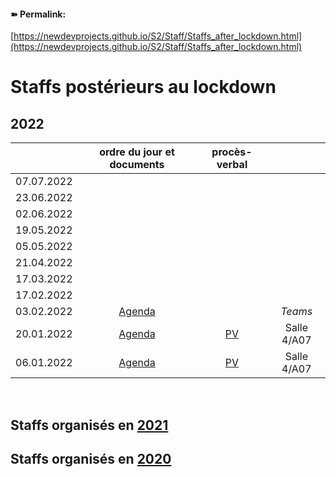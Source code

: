 <link rel="stylesheet" href="https://newdevprojects.github.io/S2/S2.css">

#### &#10173; Permalink: 
[https://newdevprojects.github.io/S2/Staff/Staffs_after_lockdown.html](https://newdevprojects.github.io/S2/Staff/Staffs_after_lockdown.html)

# Staffs postérieurs au lockdown

## 2022

| &nbsp; | ordre du jour et documents | procès-verbal | &nbsp; |
| :---: | :---: | :---: | :---: |
| 07.07.2022 | &nbsp; | &nbsp; | &nbsp; |
| 23.06.2022 | &nbsp; | &nbsp; | &nbsp; |
| 02.06.2022 | &nbsp; | &nbsp; | &nbsp; |
| 19.05.2022 | &nbsp; | &nbsp; | &nbsp; |
| 05.05.2022 | &nbsp; | &nbsp; | &nbsp; |
| 21.04.2022 | &nbsp; | &nbsp; | &nbsp; |
| 17.03.2022 | &nbsp; | &nbsp; | &nbsp; |
| 17.02.2022 | &nbsp; | &nbsp; | &nbsp; |
| 03.02.2022 | [Agenda](http://simp.ly/p/5m6j2W) | &nbsp; | *Teams* |
| 20.01.2022 | [Agenda](http://simp.ly/p/2VRD9F) | [PV](http://simp.ly/p/cV8nsc) | Salle 4/A07 |
| 06.01.2022 | [Agenda](http://simp.ly/p/CQxlvW) | [PV](http://simp.ly/p/974TQB) | Salle 4/A07 |

&nbsp;

## Staffs organisés en [2021](Staffs_after_lockdown_2021.md)

## Staffs organisés en [2020](Staffs_after_lockdown_2020.md)

